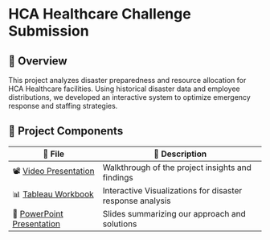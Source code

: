 # HCA Healthcare Challenge Submission

## 📌 **Overview**
This project analyzes disaster preparedness and resource allocation for HCA Healthcare facilities. Using historical disaster data and employee distributions, we developed an interactive system to optimize emergency response and staffing strategies.

## 📂 **Project Components**
| 📁 File | 📌 Description |
|---------|--------------|
| 📽️ [Video Presentation]() | Walkthrough of the project insights and findings |
| 📊 [Tableau Workbook]() | Interactive Visualizations for disaster response analysis |
| 📑 [PowerPoint Presentation]() | Slides summarizing our approach and solutions |



